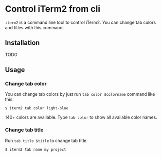 # Control iTerm2 from cli

`iterm2` is a command line tool to control iTerm2. You can change tab colors and titles with this command.


## Installation

TODO

## Usage

### Change tab color

You can change tab colors by just run `tab color $colorname` command like this:

```console
$ iterm2 tab color light-blue
```

140+ colors are available. Type `tab color` to show all available color names.


### Change tab title

Run `tab title $title` to change tab title.

```console
$ iterm2 tab name my project
```
